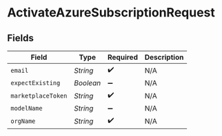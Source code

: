 # ActivateAzureSubscriptionRequest


## Fields

| Field              | Type               | Required           | Description        |
| ------------------ | ------------------ | ------------------ | ------------------ |
| `email`            | *String*           | :heavy_check_mark: | N/A                |
| `expectExisting`   | *Boolean*          | :heavy_minus_sign: | N/A                |
| `marketplaceToken` | *String*           | :heavy_check_mark: | N/A                |
| `modelName`        | *String*           | :heavy_minus_sign: | N/A                |
| `orgName`          | *String*           | :heavy_check_mark: | N/A                |